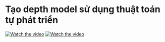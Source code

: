 # Tạo depth model sử dụng thuật toán tự phát triển
[![Watch the video](https://raw.githubusercontent.com/phamdat1992/DepthModel/master/result1.png)](https://youtu.be/SHvZOf3QNh4)
[![Watch the video](https://raw.githubusercontent.com/phamdat1992/DepthModel/master/result2.jpg)](https://youtu.be/h_F8-tYhUjU)
